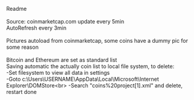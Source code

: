 
<span>Readme</span><br><br>
<a>Source: coinmarketcap.com update every 5min<br>AutoRefresh every 3min<br><br>
Pictures autoload from coinmarketcap, some coins have a dummy pic for some reason<br><br>Bitcoin and Ethereum are set as standard list<br>
Saving automatic the actually coin list to local file system, to delete:<br>-Set filesystem to view all data in settings<br>
-Goto c:\Users\USERNAME\AppData\Local\Microsoft\Internet Explorer\DOMStore\<br>
-Search "coins%20project[1].xml" and delete, restart done
